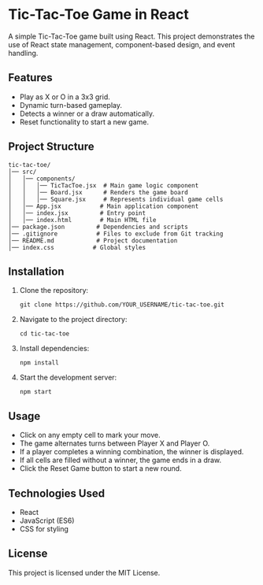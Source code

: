 # Tic-Tac-Toe Game in React

A simple Tic-Tac-Toe game built using React. This project demonstrates the use of React state management, component-based design, and event handling.

## Features
- Play as X or O in a 3x3 grid.
- Dynamic turn-based gameplay.
- Detects a winner or a draw automatically.
- Reset functionality to start a new game.

## Project Structure
  ```
tic-tac-toe/
│── src/
│   │── components/
│   │   │── TicTacToe.jsx  # Main game logic component
│   │   │── Board.jsx      # Renders the game board
│   │   │── Square.jsx     # Represents individual game cells
│   │── App.jsx           # Main application component
│   │── index.jsx         # Entry point
│   │── index.html        # Main HTML file
│── package.json         # Dependencies and scripts
│── .gitignore           # Files to exclude from Git tracking
│── README.md            # Project documentation
│── index.css           # Global styles
```

## Installation

1. Clone the repository:
    ```
    git clone https://github.com/YOUR_USERNAME/tic-tac-toe.git
    ```

2. Navigate to the project directory:
    ```
    cd tic-tac-toe
    ```

3. Install dependencies:
   ```
   npm install
   ```

4. Start the development server:
   ```
   npm start
   ```

## Usage
- Click on any empty cell to mark your move.
- The game alternates turns between Player X and Player O.
- If a player completes a winning combination, the winner is displayed.
- If all cells are filled without a winner, the game ends in a draw.
- Click the Reset Game button to start a new round.


## Technologies Used
- React
- JavaScript (ES6)
- CSS for styling

## License
This project is licensed under the MIT License.


   
